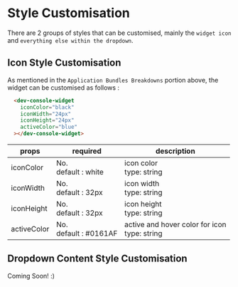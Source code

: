 # Style Customisation

There are 2 groups of styles that can be customised, mainly the `widget icon `and `everything else within the dropdown`.

## Icon Style Customisation

As mentioned in the `Application Bundles Breakdowns` portion above, the widget can be customised as follows :

```html
  <dev-console-widget
    iconColor="black" 
    iconWidth="24px"  
    iconHeight="24px" 
    activeColor="blue" 
  ></dev-console-widget>
```

|  props          | required | description  |  
|---              |---           |---
|  iconColor      | No. <br /> default : white   | icon color <br/> type: string <br />            |  
|  iconWidth      | No. <br /> default : 32px    | icon width <br/> type: string                           |
|  iconHeight     | No. <br /> default : 32px    | icon height <br/> type: string                          |
|  activeColor    | No. <br /> default : #0161AF | active and hover color for icon <br /> type: string     |

## Dropdown Content Style Customisation

Coming Soon! :)